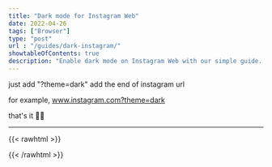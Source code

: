 ```yaml
---
title: "Dark mode for Instagram Web"
date: 2022-04-26
tags: ["Browser"]
type: "post"
url : "/guides/dark-instagram/"
showtableOfContents: true
description: "Enable dark mode on Instagram Web with our simple guide. Enjoy a more comfortable browsing experience and reduce eye strain while using the platform."
---
```


just add "?theme=dark" add the end of instagram url

for example, www.instagram.com?theme=dark

that's it ✌🏽

-------------------------------------------------------------
{{< rawhtml >}} 
 
{{< /rawhtml >}}